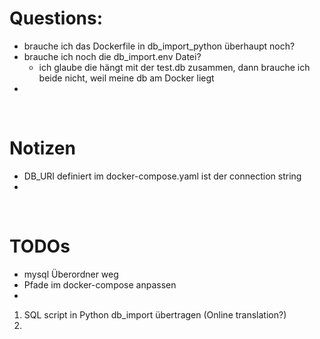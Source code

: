# Questions:

- brauche ich das Dockerfile in db_import_python überhaupt noch?
- brauche ich noch die db_import.env Datei?
  - ich glaube die hängt mit der test.db zusammen, dann brauche ich beide nicht, weil meine db am Docker liegt
- 
<br>

# Notizen
- DB_URI definiert im docker-compose.yaml ist der connection string 
- 
<br>

# TODOs
- mysql Überordner weg
- Pfade im docker-compose anpassen
- 

1. SQL script in Python db_import übertragen (Online translation?)
2. 


